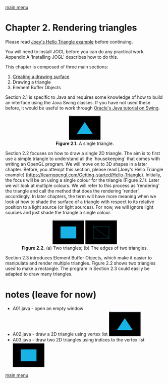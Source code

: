 [main menu](../README.md)

# Chapter 2. Rendering triangles

Please read [Joey's Hello Triangle example](https://learnopengl.com/Getting-started/Hello-Triangle) before continuing.

You will need to install JOGL before you can do any practical work. Appendix A 'Installing JOGL' describes how to do this.

This chapter is composed of three main sections:

1. [Creating a drawing surface](ch2_1.md)
2. Drawing a triangle
3. Element Buffer Objects

Section 2.1 is specific to Java and requires some knowledge of how to build an interface using the Java Swing classes. If you have not used these before, it would be useful to work through [Oracle's Java tutorial on Swing](https://docs.oracle.com/javase/tutorial/uiswing/index.html).

<p align="center">
  <img src="/ch2/img/A02_output.png" alt="output from A02" width="100"><br>
  <strong>Figure 2.1.</strong> A single triangle.
</p>

<p></p>

[This is a comment that will be hidden.]: # 

Section 2.2 focuses on how to draw a single 2D triangle. The aim is to first use a simple triangle to understand all the 'housekeeping' that comes with writing an OpenGL program. We will move on to 3D shapes in a later chapter. Before, you attempt this section, please read [Joey's Hello Triangle example] (https://learnopengl.com/Getting-started/Hello-Triangle). Initially, the focus will be on using a single colour for the triangle (Figure 2.1). Later we will look at multiple colours. We will refer to this process as 'rendering' the triangle and call the method that does the rendering 'render', accordingly. In later chapters, the term will have more meaning when we look at how to shade the surface of a triangle with respect to its relative position to a light source (or light sources). For now, we will ignore light sources and just shade the triangle a single colour.

<p align="center">
  <img src="/ch2/img/A03_output.png" alt="output from A03" width="100">&nbsp;<img src="/ch2/img/A03_wireframe.jpg" alt="output from A03" width="100"><br>
  <strong>Figure 2.2.</strong> (a) Two triangles; (b) The edges of two triangles.
</p>

<p></p>

Section 2.3 introduces Element Buffer Objects, which make it easier to manipulate and render multiple triangles. Figure 2.2 shows two triangles used to make a rectangle. The program in Section 2.3 could easily be adapted to draw many triangles.

# notes (leave for now)

- A01.java - open an empty window
- A02.java - draw a 2D triangle using vertex list <img src="/ch2/img/A02_output.png" alt="output from A02" width="100">
- A03.java - draw two 2D triangles using indices to the vertex list <img src="/ch2/img/A03_output.png" alt="output from A03" width="100">

[main menu](../README.md)
